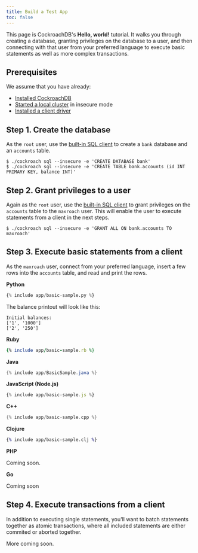 ```yaml
---
title: Build a Test App
toc: false
---
```


This page is CockroachDB's **Hello, world!** tutorial. It walks you through creating a database, granting privileges on the database to a user, and then connecting with that user from your preferred language to execute basic statements as well as more complex transactions.

<style>
div#toc ul {
    max-width: 50%;
}
</style>

<div id="toc"></div>

## Prerequisites

We assume that you have already:

- [Installed CockroachDB](install-cockroachdb.html) 
- [Started a local cluster](start-a-local-cluster.html) in insecure mode
- [Installed a client driver](install-client-drivers.html)
 
## Step 1. Create the database

As the `root` user, use the [built-in SQL client](use-the-builtin-sql-client.html) to create a `bank` database and an `accounts` table.

~~~ shell
$ ./cockroach sql --insecure -e 'CREATE DATABASE bank'
$ ./cockroach sql --insecure -e 'CREATE TABLE bank.accounts (id INT PRIMARY KEY, balance INT)' 
~~~

## Step 2. Grant privileges to a user

Again as the `root` user, use the [built-in SQL client](use-the-builtin-sql-client.html) to grant privileges on the `accounts` table to the `maxroach` user. This will enable the user to execute statements from a client in the next steps.

~~~ shell
$ ./cockroach sql --insecure -e 'GRANT ALL ON bank.accounts TO maxroach' 
~~~

## Step 3. Execute basic statements from a client

As the `maxroach` user, connect from your preferred language, insert a few rows into the `accounts` table, and read and print the rows.

**Python**

~~~ py
{% include app/basic-sample.py %}
~~~

The balance printout will look like this:

~~~ shell
Initial balances:
['1', '1000']
['2', '250']

~~~

**Ruby**

~~~ ruby
{% include app/basic-sample.rb %}
~~~

**Java**

~~~ java
{% include app/BasicSample.java %}
~~~

**JavaScript (Node.js)**

~~~ js
{% include app/basic-sample.js %}
~~~

**C++**

~~~ c++
{% include app/basic-sample.cpp %}
~~~

**Clojure**

~~~ clojure
{% include app/basic-sample.clj %}
~~~

**PHP**

Coming soon.

**Go**

Coming soon

## Step 4. Execute transactions from a client

In addition to executing single statements, you'll want to batch statements together as atomic transactions, where all included statements are either commited or aborted together. 

More coming soon.

<!-- TODO: Explain necessity for retry and show our reusable function

TODO: Show retry function in context of a transaction (transfer funds from one account to the other)

The balance printout will look like this:

~~~ shell
Balances after transfer:
['1', '1000']
['2', '250']
~~~
-->